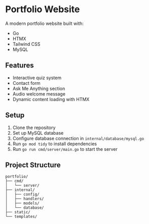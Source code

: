 # Portfolio Website

A modern portfolio website built with:
- Go
- HTMX
- Tailwind CSS
- MySQL

## Features
- Interactive quiz system
- Contact form
- Ask Me Anything section
- Audio welcome message
- Dynamic content loading with HTMX

## Setup
1. Clone the repository
2. Set up MySQL database
3. Configure database connection in `internal/database/mysql.go`
4. Run `go mod tidy` to install dependencies
5. Run `go run cmd/server/main.go` to start the server

## Project Structure
```tree
portfolio/
├── cmd/
│   └── server/
├── internal/
│   ├── config/
│   ├── handlers/
│   ├── models/
│   └── database/
├── static/
└── templates/
